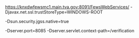 https://knxdwfewsmc1.main.tva.gov:8091/FewsWebServices/
-Djavax.net.ssl.trustStoreType=WINDOWS-ROOT

-Dsun.security.jgss.native=true

-Dserver.port=8085 
-Dserver.servlet.context-path=/verification